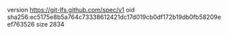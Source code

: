version https://git-lfs.github.com/spec/v1
oid sha256:ec5175e8b5a764c73338612421dc17d019cb0df172b19db0fb58209eef763526
size 2834
